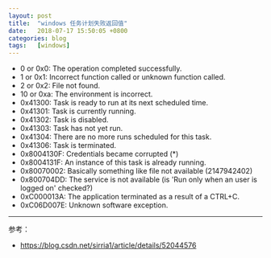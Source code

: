```yaml
---
layout: post
title:  "windows 任务计划失败返回值"
date:   2018-07-17 15:50:05 +0800
categories: blog
tags:   [windows]
---
```


- 0 or 0x0: The operation completed successfully.
- 1 or 0x1: Incorrect function called or unknown function called.
- 2 or 0x2: File not found.
- 10 or 0xa: The environment is incorrect.
- 0x41300: Task is ready to run at its next scheduled time.
- 0x41301: Task is currently running.
- 0x41302: Task is disabled.
- 0x41303: Task has not yet run.
- 0x41304: There are no more runs scheduled for this task.
- 0x41306: Task is terminated.
- 0x8004130F: Credentials became corrupted (*)
- 0x8004131F: An instance of this task is already running.
- 0x80070002: Basically something like file not available (2147942402)
- 0x800704DD: The service is not available (is 'Run only when an user is logged on' checked?)
- 0xC000013A: The application terminated as a result of a CTRL+C.
- 0xC06D007E: Unknown software exception.

---

参考：                                   

- <https://blog.csdn.net/sirria1/article/details/52044576>